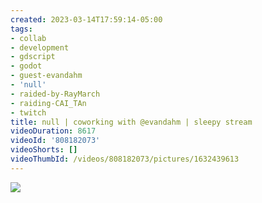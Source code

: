 ```yaml
---
created: 2023-03-14T17:59:14-05:00
tags:
- collab
- development
- gdscript
- godot
- guest-evandahm
- 'null'
- raided-by-RayMarch
- raiding-CAI_TAn
- twitch
title: null | coworking with @evandahm | sleepy stream
videoDuration: 8617
videoId: '808182073'
videoShorts: []
videoThumbId: /videos/808182073/pictures/1632439613
---
```


![](20230314225914.jpg)
